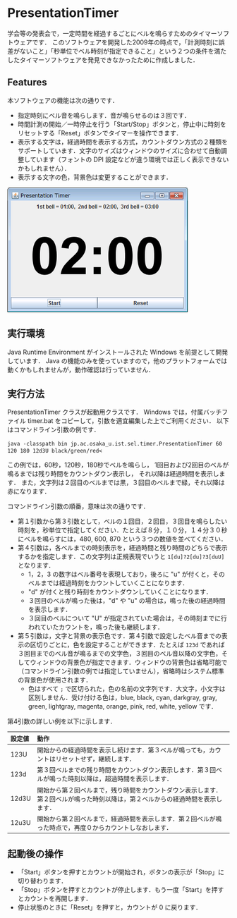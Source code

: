 # PresentationTimer

学会等の発表会で，一定時間を経過するごとにベルを鳴らすためのタイマーソフトウェアです．
このソフトウェアを開発した2009年の時点で，「計測時刻に誤差がないこと」「秒単位でベル時刻が指定できること」という２つの条件を満たしたタイマーソフトウェアを発見できなかったために作成しました．


## Features

本ソフトウェアの機能は次の通りです．

 - 指定時刻にベル音を鳴らします．音が鳴らせるのは３回です．
 - 時間計測の開始／一時停止を行う「Start/Stop」ボタンと，停止中に時刻をリセットする「Reset」ボタンでタイマーを操作できます．
 - 表示する文字は，経過時間を表示する方式，カウントダウン方式の２種類をサポートしています．文字のサイズはウィンドウのサイズに合わせて自動調整しています（フォントの DPI 設定などが違う環境では正しく表示できないかもしれません）．
 - 表示する文字の色，背景色は変更することができます．

![Screenshot](screenshot.png)



## 実行環境

Java Runtime Environment がインストールされた Windows を前提として開発しています．
Java の機能のみを使っていますので，他のプラットフォームでは動くかもしれませんが，動作確認は行っていません．


## 実行方法

PresentationTimer クラスが起動用クラスです．
Windows では，付属バッチファイル timer.bat をコピーして，引数を適宜編集した上でご利用ください．
以下はコマンドライン引数の例です．

```
java -classpath bin jp.ac.osaka_u.ist.sel.timer.PresentationTimer 60 120 180 12d3U black/green/red<
```

この例では，60秒，120秒，180秒でベルを鳴らし，
1回目および2回目のベルが鳴るまでは残り時間をカウントダウン表示し，
それ以降は経過時間を表示します．
また，文字列は２回目のベルまでは黒，３回目のベルまで緑，それ以降は赤になります．

コマンドライン引数の順番，意味は次の通りです．

 - 第１引数から第３引数として，ベルの１回目，２回目，３回目を鳴らしたい時刻を，秒単位で指定してください．たとえば８分，１０分，１４分３０秒にベルを鳴らすには，480, 600, 870 という３つの数値を並べてください．
 - 第４引数は，各ベルまでの時刻表示を，経過時間と残り時間のどちらで表示するかを指定します．この文字列は正規表現でいうと `1[du]?2[du]?3[duU]` となります．
   - 1，2，3 の数字はベル番号を表現しており，後ろに &quot;u&quot; が付くと，そのベルまでは経過時刻をカウントしていくことになります．
   - &quot;d&quot; が付くと残り時刻をカウントダウンしていくことになります．
   - ３回目のベルが鳴った後は，&quot;d&quot; や &quot;u&quot; の場合は，鳴った後の経過時間を表示します．
   - ３回目のベルについて &quot;U&quot; が指定されていた場合は，その時刻までに行われていたカウントを，鳴った後も継続します．
 - 第５引数は，文字と背景の表示色です．第４引数で設定したベル音までの表示の区切りごとに，色を設定することができます．たとえば `123d` であれば３回目までのベル音が鳴るまでの文字色，３回目のベル音以降の文字色，そしてウィンドウの背景色が指定できます．ウィンドウの背景色は省略可能で（コマンドライン引数の例では指定していません），省略時はシステム標準の背景色が使用されます．
   - 色はすべて `;` で区切られた，色の名前の文字列です．大文字，小文字は区別しません．受け付ける色は，blue, black, cyan, darkgray, gray, green, lightgray, magenta, orange, pink, red, white, yellow です．

第4引数の詳しい例を以下に示します．

|設定値|動作                |
|:-----|:-------------------|
|123U  |開始からの経過時間を表示し続けます．第３ベルが鳴っても，カウントはリセットせず，継続します．|
|123d  |第３回ベルまでの残り時間をカウントダウン表示します．第３回ベルが鳴った時刻以降は，超過時間を表示します．|
|12d3U |開始から第２回ベルまで，残り時間をカウントダウン表示します．第２回ベルが鳴った時刻以降は，第２ベルからの経過時間を表示します．|
|12u3U |開始から第２回ベルまで，経過時間を表示します．第２回ベルが鳴った時点で，再度０からカウントしなおします．|


## 起動後の操作

 - 「Start」ボタンを押すとカウントが開始され，ボタンの表示が「Stop」に切り替わります．
 - 「Stop」ボタンを押すとカウントが停止します．もう一度「Start」を押すとカウントを再開します．
 - 停止状態のときに「Reset」を押すと，カウントが 0 に戻ります．

